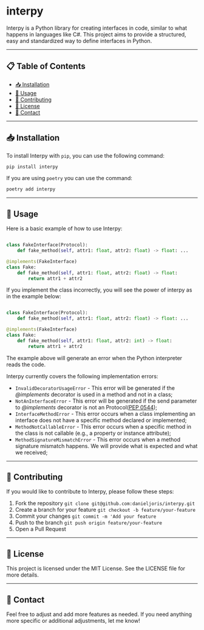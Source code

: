 # interpy
Interpy is a Python library for creating interfaces in code, similar to what happens in languages like C#. This project aims to provide a structured, easy and standardized way to define interfaces in Python.

---

## 📋 Table of Contents

- [📥 Installation](#-installation)
- [🚀 Usage](#-usage)
- [🤝 Contributing](#-contributing)
- [📜 License](#-license)
- [📧 Contact](#-contact)

---

## 📥 Installation

To install Interpy with `pip`, you can use the following command:

```bash
pip install interpy
```
If you are using `poetry` you can use the command:

```bash
poetry add interpy
```

---

## 🚀 Usage

Here is a basic example of how to use Interpy:

```python

class FakeInterface(Protocol):
    def fake_method(self, attr1: float, attr2: float) -> float: ...

@implements(FakeInterface)
class Fake:
    def fake_method(self, attr1: float, attr2: float) -> float:
        return attr1 + attr2
```

If you implement the class incorrectly, you will see the power of interpy as in the example below:

```python

class FakeInterface(Protocol):
    def fake_method(self, attr1: float, attr2: float) -> float: ...

@implements(FakeInterface)
class Fake:
    def fake_method(self, attr1: float, attr2: int) -> float:
        return attr1 + attr2
```

The example above will generate an error when the Python interpreter reads the code.

Interpy currently covers the following implementation errors:

- `InvalidDecoratorUsageError` - This error will be generated if the *@implements* decorator is used in a method and not in a class;
- `NotAnInterfaceError` - This error will be generated if the send parameter to *@implements* decorator is not an Protocol([PEP 0544](https://peps.python.org/pep-0544/));
- `InterfaceMethodError` - This error occurs when a class implementing an interface does not have a specific method declared or implemented;
- `MethodNotCallableError` - This error occurs when a specific method in the class is not callable (e.g., a property or instance attribute);
- `MethodSignatureMismatchError` - This error occurs when a method signature mismatch happens. We will provide what is expected and what we received;

---


## 🤝 Contributing
If you would like to contribute to Interpy, please follow these steps:

1. Fork the repository
    `git clone git@github.com:danieljoris/interpy.git`
2. Create a branch for your feature 
    `git checkout -b feature/your-feature`
3. Commit your changes 
    `git commit -m 'Add your feature`
4. Push to the branch 
    `git push origin feature/your-feature`
5. Open a Pull Request

---

## 📜 License
This project is licensed under the MIT License. See the LICENSE file for more details.

---

## 📧 Contact

Feel free to adjust and add more features as needed. If you need anything more specific or additional adjustments, let me know!